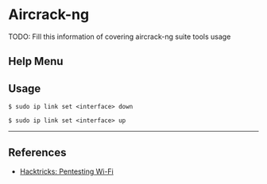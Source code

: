 # Aircrack-ng

TODO: Fill this information of covering aircrack-ng suite tools usage

## Help Menu

## Usage

```
$ sudo ip link set <interface> down
```

```
$ sudo ip link set <interface> up
```

---
## References

- [Hacktricks: Pentesting Wi-Fi](https://book.hacktricks.xyz/generic-methodologies-and-resources/pentesting-wifi)